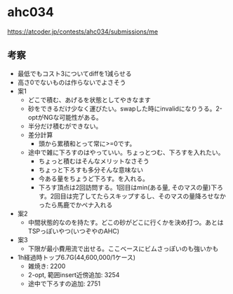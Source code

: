 # ahc034

https://atcoder.jp/contests/ahc034/submissions/me


## 考察

- 最低でもコスト3についてdiffを1減らせる
- 高さ0でないものは作らないでよさそう
- 案1
    - どこで積む、あげるを状態としてやきなます
    - 砂をできるだけ少なく運びたい。swapした時にinvalidになりうる。2-optがNGな可能性がある。
    - 半分だけ積むができない。
    - 差分計算
        - 頭から累積和とって常に>=0です。
    - 途中で雑に下ろすのはやっていい。ちょっとつむ、下ろすを入れたい。
        - ちょっと積むはそんなメリットなさそう
        - ちょっと下ろすも多分そんな意味ない
        - 今ある量をちょうど下ろす。を入れる。
        - 下ろす頂点は2回訪問する。1回目はmin(ある量, そのマスの量)下ろす。2回目は完了してたらスキップするし、そのマスの量降ろせなかったら馬鹿でかペナ入れる
- 案2
    - 中間状態的なのを持たす。どこの砂がどこに行くかを決め打つ。あとはTSPっぽいやつ(いつぞやのAHC)
- 案3
    - 下限が最小費用流で出せる。ここベースにビムさっぽいのも強いかも
- 1h経過時トップ6.7G(44,600,000/1ケース)
    - 雑焼き: 2200
    - 2-opt, 範囲insert近傍追加: 3254
    - 途中で下ろすの追加: 2751
